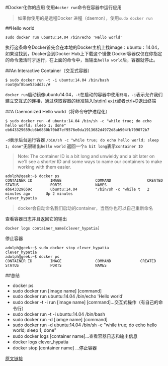 #Docker化你的应用
使用`docker run`命令在容器中运行应用

>如果你使用的是远程Docker 进程（daemon），使用`sudo docker run`

##Hello world
```shell
sudo docker run ubuntu:14.04 /bin/echo 'Hello world'
```
执行这条命令Docker首先会在本地的Docker主机上找image：ubuntu：14.04，如果没找到，Docker会到Docker Hub上下载这个镜像
Docker容器仅仅在你指定的命令激活时才运行，在上面的命令中，当输出`hello world`后，容器就停止。

##An Interactive Container（交互式容器）
```shell
$ sudo docker run -t -i ubuntu:14.04 /bin/bash
root@af8bae53bdd3:/#
```
`docker run`启动镜像ubuntu14.04，`-t`在启动的容器中使用`终端`，`-i`表示允许我们建立交互式的连接，通过获取容器的标准输入[stdin]
`exit`或者ctrl+D退出终端

##A Daemonized Hello world（将命令守护进程化）
```language
$ sudo docker run -d ubuntu:14.04 /bin/sh -c "while true; do echo hello world; sleep 1; done"
eb643329659cb6b6830b70b87ef9576e0da1913682d4972d8ab904fb709072b7
```
`-d`表示后台运行容器
`/bin/sh -c "while true; do echo hello world; sleep 1; done"`无限输出`hello world`
返回一个`a bit long`表示`container ID`

>Note: The container ID is a bit long and unwieldy and a bit later on we'll see a shorter ID and some ways to name our containers to make working with them easier.

```language
adolph@geek:~$ docker ps
CONTAINER ID        IMAGE               COMMAND                CREATED             STATUS              PORTS               NAMES
eb643329659c        ubuntu:14.04        "/bin/sh -c 'while t   2 minutes ago       Up 2 minutes                            clever_hypatia      
```
>docker会自动命名我们启动的container，当然你也可以自己重新命名

查看容器日志并且返回它的输出
```language
docker logs container_name[clever_hypatia]
```

停止容器
```language
adolph@geek:~$ sudo docker stop clever_hypatia 
clever_hypatia
adolph@geek:~$ docker ps
CONTAINER ID        IMAGE               COMMAND             CREATED             STATUS              PORTS               NAMES
```

##总结
* docker ps
* sudo docker run [image name] [command]
* sudo docker run ubuntu:14.04 /bin/echo 'Hello world'
* sudo docker -t -i run [image name] [command]...交互式操作（有自己的命令行）
* sudo docker run -t -i ubuntu:14.04 /bin/bash
* sudo docker run -d [iamge name] [command]
* sudo docker run -d ubuntu:14.04 /bin/sh -c "while true; do echo hello world; sleep 1; done"
* sudo docker logs [container name]...查看容器日志和输出信息
* docker logs clever_hypatia 
* docker stop [container name] ...停止容器

[原文链接](https://docs.docker.com/userguide/dockerizing/)
